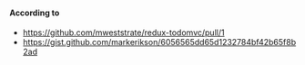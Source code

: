 ####  According to 
-  https://github.com/mweststrate/redux-todomvc/pull/1
-  https://gist.github.com/markerikson/6056565dd65d1232784bf42b65f8b2ad

